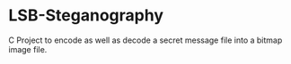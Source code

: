 # LSB-Steganography
C Project to encode as well as decode a secret message file into a bitmap image file.
